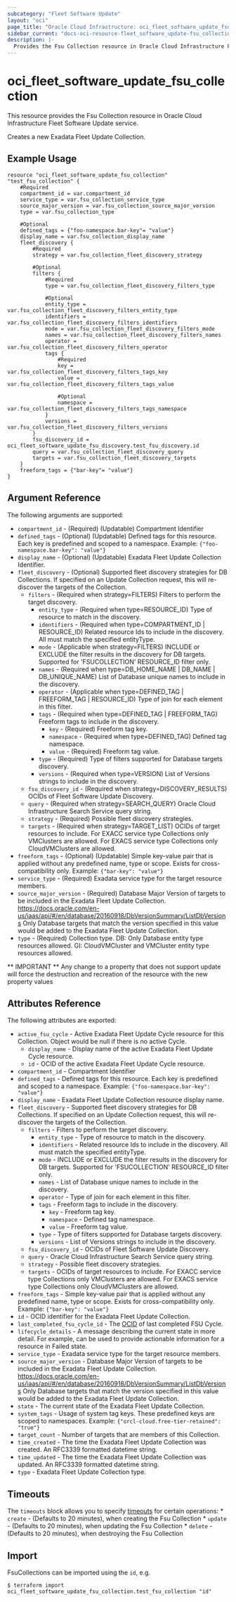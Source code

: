 ```yaml
---
subcategory: "Fleet Software Update"
layout: "oci"
page_title: "Oracle Cloud Infrastructure: oci_fleet_software_update_fsu_collection"
sidebar_current: "docs-oci-resource-fleet_software_update-fsu_collection"
description: |-
  Provides the Fsu Collection resource in Oracle Cloud Infrastructure Fleet Software Update service
---
```


# oci_fleet_software_update_fsu_collection
This resource provides the Fsu Collection resource in Oracle Cloud Infrastructure Fleet Software Update service.

Creates a new Exadata Fleet Update Collection.


## Example Usage

```hcl
resource "oci_fleet_software_update_fsu_collection" "test_fsu_collection" {
	#Required
	compartment_id = var.compartment_id
	service_type = var.fsu_collection_service_type
	source_major_version = var.fsu_collection_source_major_version
	type = var.fsu_collection_type

	#Optional
	defined_tags = {"foo-namespace.bar-key"= "value"}
	display_name = var.fsu_collection_display_name
	fleet_discovery {
		#Required
		strategy = var.fsu_collection_fleet_discovery_strategy

		#Optional
		filters {
			#Required
			type = var.fsu_collection_fleet_discovery_filters_type

			#Optional
			entity_type = var.fsu_collection_fleet_discovery_filters_entity_type
			identifiers = var.fsu_collection_fleet_discovery_filters_identifiers
			mode = var.fsu_collection_fleet_discovery_filters_mode
			names = var.fsu_collection_fleet_discovery_filters_names
			operator = var.fsu_collection_fleet_discovery_filters_operator
			tags {
				#Required
				key = var.fsu_collection_fleet_discovery_filters_tags_key
				value = var.fsu_collection_fleet_discovery_filters_tags_value

				#Optional
				namespace = var.fsu_collection_fleet_discovery_filters_tags_namespace
			}
			versions = var.fsu_collection_fleet_discovery_filters_versions
		}
		fsu_discovery_id = oci_fleet_software_update_fsu_discovery.test_fsu_discovery.id
		query = var.fsu_collection_fleet_discovery_query
		targets = var.fsu_collection_fleet_discovery_targets
	}
	freeform_tags = {"bar-key"= "value"}
}
```

## Argument Reference

The following arguments are supported:

* `compartment_id` - (Required) (Updatable) Compartment Identifier
* `defined_tags` - (Optional) (Updatable) Defined tags for this resource. Each key is predefined and scoped to a namespace. Example: `{"foo-namespace.bar-key": "value"}` 
* `display_name` - (Optional) (Updatable) Exadata Fleet Update Collection Identifier. 
* `fleet_discovery` - (Optional) Supported fleet discovery strategies for DB Collections. If specified on an Update Collection request, this will re-discover the targets of the Collection. 
	* `filters` - (Required when strategy=FILTERS) Filters to perform the target discovery. 
		* `entity_type` - (Required when type=RESOURCE_ID) Type of resource to match in the discovery. 
		* `identifiers` - (Required when type=COMPARTMENT_ID | RESOURCE_ID) Related resource Ids to include in the discovery.  All must match the specified entityType. 
		* `mode` - (Applicable when strategy=FILTERS) INCLUDE or EXCLUDE the filter results in the discovery for DB targets. Supported for 'FSUCOLLECTION' RESOURCE_ID filter only. 
		* `names` - (Required when type=DB_HOME_NAME | DB_NAME | DB_UNIQUE_NAME) List of Database unique names to include in the discovery. 
		* `operator` - (Applicable when type=DEFINED_TAG | FREEFORM_TAG | RESOURCE_ID) Type of join for each element in this filter. 
		* `tags` - (Required when type=DEFINED_TAG | FREEFORM_TAG) Freeform tags to include in the discovery. 
			* `key` - (Required) Freeform tag key. 
			* `namespace` - (Required when type=DEFINED_TAG) Defined tag namespace. 
			* `value` - (Required) Freeform tag value. 
		* `type` - (Required) Type of filters supported for Database targets discovery. 
		* `versions` - (Required when type=VERSION) List of Versions strings to include in the discovery. 
	* `fsu_discovery_id` - (Required when strategy=DISCOVERY_RESULTS) OCIDs of Fleet Software Update Discovery. 
	* `query` - (Required when strategy=SEARCH_QUERY) Oracle Cloud Infrastructure Search Service query string. 
	* `strategy` - (Required) Possible fleet discovery strategies. 
	* `targets` - (Required when strategy=TARGET_LIST) OCIDs of target resources to include. For EXACC service type Collections only VMClusters are allowed. For EXACS service type Collections only CloudVMClusters are allowed. 
* `freeform_tags` - (Optional) (Updatable) Simple key-value pair that is applied without any predefined name, type or scope. Exists for cross-compatibility only. Example: `{"bar-key": "value"}` 
* `service_type` - (Required) Exadata service type for the target resource members. 
* `source_major_version` - (Required) Database Major Version of targets to be included in the Exadata Fleet Update Collection. https://docs.oracle.com/en-us/iaas/api/#/en/database/20160918/DbVersionSummary/ListDbVersions Only Database targets that match the version specified in this value would be added to the Exadata Fleet Update Collection. 
* `type` - (Required) Collection type. DB: Only Database entity type resources allowed. GI: CloudVMCluster and VMCluster entity type resources allowed. 


** IMPORTANT **
Any change to a property that does not support update will force the destruction and recreation of the resource with the new property values

## Attributes Reference

The following attributes are exported:

* `active_fsu_cycle` - Active Exadata Fleet Update Cycle resource for this Collection. Object would be null if there is no active Cycle. 
	* `display_name` - Display name of the active Exadata Fleet Update Cycle resource. 
	* `id` - OCID of the active Exadata Fleet Update Cycle resource. 
* `compartment_id` - Compartment Identifier 
* `defined_tags` - Defined tags for this resource. Each key is predefined and scoped to a namespace. Example: `{"foo-namespace.bar-key": "value"}` 
* `display_name` - Exadata Fleet Update Collection resource display name. 
* `fleet_discovery` - Supported fleet discovery strategies for DB Collections. If specified on an Update Collection request, this will re-discover the targets of the Collection. 
	* `filters` - Filters to perform the target discovery. 
		* `entity_type` - Type of resource to match in the discovery. 
		* `identifiers` - Related resource Ids to include in the discovery.  All must match the specified entityType. 
		* `mode` - INCLUDE or EXCLUDE the filter results in the discovery for DB targets. Supported for 'FSUCOLLECTION' RESOURCE_ID filter only. 
		* `names` - List of Database unique names to include in the discovery. 
		* `operator` - Type of join for each element in this filter. 
		* `tags` - Freeform tags to include in the discovery. 
			* `key` - Freeform tag key. 
			* `namespace` - Defined tag namespace. 
			* `value` - Freeform tag value. 
		* `type` - Type of filters supported for Database targets discovery. 
		* `versions` - List of Versions strings to include in the discovery. 
	* `fsu_discovery_id` - OCIDs of Fleet Software Update Discovery. 
	* `query` - Oracle Cloud Infrastructure Search Service query string. 
	* `strategy` - Possible fleet discovery strategies. 
	* `targets` - OCIDs of target resources to include. For EXACC service type Collections only VMClusters are allowed. For EXACS service type Collections only CloudVMClusters are allowed. 
* `freeform_tags` - Simple key-value pair that is applied without any predefined name, type or scope. Exists for cross-compatibility only. Example: `{"bar-key": "value"}` 
* `id` - OCID identifier for the Exadata Fleet Update Collection. 
* `last_completed_fsu_cycle_id` - The [OCID](https://docs.cloud.oracle.com/iaas/Content/General/Concepts/identifiers.htm) of last completed FSU Cycle. 
* `lifecycle_details` - A message describing the current state in more detail. For example, can be used to provide actionable information for a resource in Failed state. 
* `service_type` - Exadata service type for the target resource members. 
* `source_major_version` - Database Major Version of targets to be included in the Exadata Fleet Update Collection. https://docs.oracle.com/en-us/iaas/api/#/en/database/20160918/DbVersionSummary/ListDbVersions Only Database targets that match the version specified in this value would be added to the Exadata Fleet Update Collection. 
* `state` - The current state of the Exadata Fleet Update Collection.
* `system_tags` - Usage of system tag keys. These predefined keys are scoped to namespaces. Example: `{"orcl-cloud.free-tier-retained": "true"}` 
* `target_count` - Number of targets that are members of this Collection. 
* `time_created` - The time the Exadata Fleet Update Collection was created. An RFC3339 formatted datetime string. 
* `time_updated` - The time the Exadata Fleet Update Collection was updated. An RFC3339 formatted datetime string. 
* `type` - Exadata Fleet Update Collection type. 

## Timeouts

The `timeouts` block allows you to specify [timeouts](https://registry.terraform.io/providers/oracle/oci/latest/docs/guides/changing_timeouts) for certain operations:
	* `create` - (Defaults to 20 minutes), when creating the Fsu Collection
	* `update` - (Defaults to 20 minutes), when updating the Fsu Collection
	* `delete` - (Defaults to 20 minutes), when destroying the Fsu Collection


## Import

FsuCollections can be imported using the `id`, e.g.

```
$ terraform import oci_fleet_software_update_fsu_collection.test_fsu_collection "id"
```


